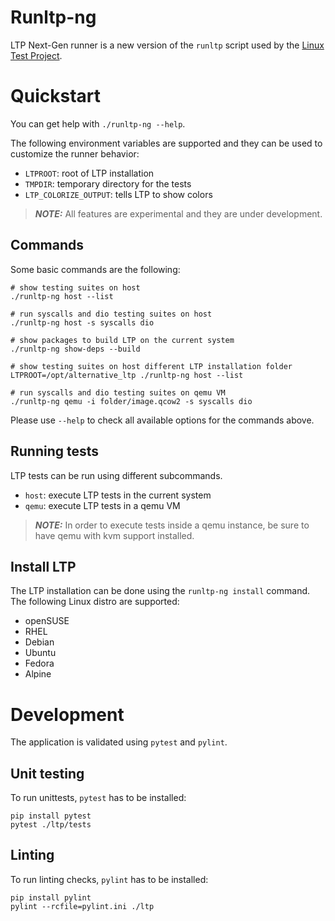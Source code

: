 Runltp-ng
=========

LTP Next-Gen runner is a new version of the `runltp` script used by the
[Linux Test Project](https://github.com/linux-test-project/ltp).

Quickstart
==========

You can get help with `./runltp-ng --help`.

The following environment variables are supported and they can be used to
customize the runner behavior:

- `LTPROOT`: root of LTP installation
- `TMPDIR`: temporary directory for the tests
- `LTP_COLORIZE_OUTPUT`: tells LTP to show colors

> **_NOTE:_**  All features are experimental and they are under development.

Commands
--------

Some basic commands are the following:

    # show testing suites on host
    ./runltp-ng host --list

    # run syscalls and dio testing suites on host
    ./runltp-ng host -s syscalls dio

    # show packages to build LTP on the current system
    ./runltp-ng show-deps --build

    # show testing suites on host different LTP installation folder
    LTPROOT=/opt/alternative_ltp ./runltp-ng host --list

    # run syscalls and dio testing suites on qemu VM
    ./runltp-ng qemu -i folder/image.qcow2 -s syscalls dio

Please use `--help` to check all available options for the commands above.

Running tests
-------------

LTP tests can be run using different subcommands.

- `host`: execute LTP tests in the current system
- `qemu`: execute LTP tests in a qemu VM

> **_NOTE:_**  In order to execute tests inside a qemu instance, be sure to
> have qemu with kvm support installed.

Install LTP
-----------

The LTP installation can be done using the `runltp-ng install` command.
The following Linux distro are supported:

- openSUSE
- RHEL
- Debian
- Ubuntu
- Fedora
- Alpine

Development
===========

The application is validated using `pytest` and `pylint`.

Unit testing
------------

To run unittests, `pytest` has to be installed:

    pip install pytest
    pytest ./ltp/tests

Linting
-------

To run linting checks, `pylint` has to be installed:

    pip install pylint
    pylint --rcfile=pylint.ini ./ltp
